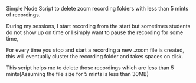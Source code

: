 Simple Node Script to delete zoom recording folders with less than 5 mints of recordings.


During my sessions,
I start recording from the start but sometimes students do not show up on time or I simply want to pause the recording for some time,

For every time you stop and start a recording a new .zoom file is created, this will eventually cluster the recording folder and takes spaces on disk.

This script helps me to delete those recordings which are less than 5 mints(Assuming the file size for 5 mints is less than 30MB)
